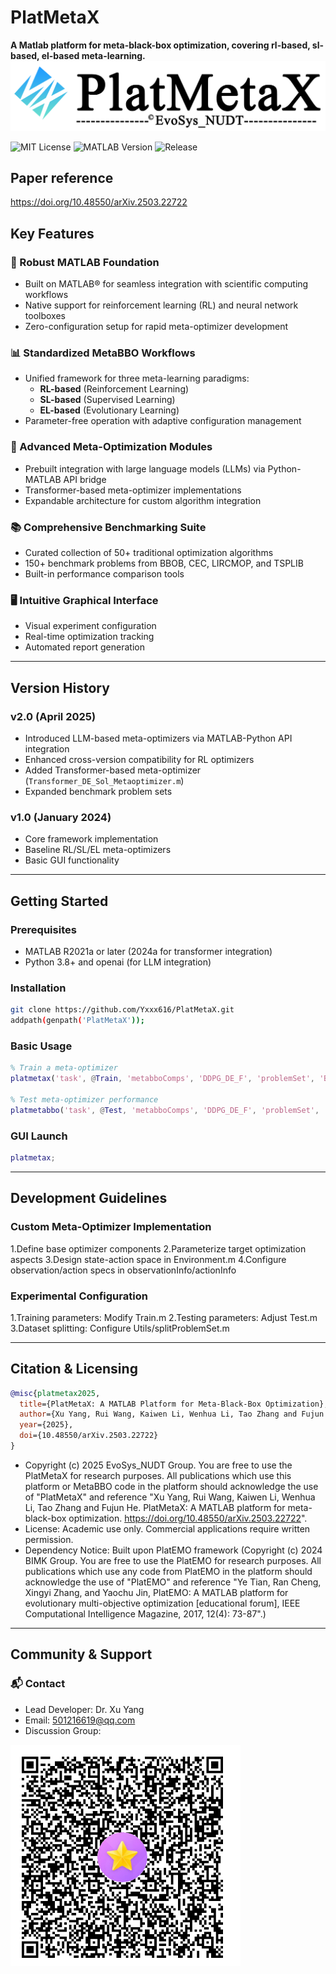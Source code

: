 # PlatMetaX
**A Matlab platform for meta-black-box optimization, covering rl-based, sl-based, el-based meta-learning.**
![PlatMetaX Logo](https://github.com/Yxxx616/PlatMetaX/blob/main/GUI/platmetaxLOGO2.0.png)

![MIT License](https://img.shields.io/badge/License-MIT-yellow.svg)
![MATLAB Version](https://img.shields.io/badge/MATLAB-R2021a%2B-orange)
![Release](https://img.shields.io/badge/release-2.0-success)


## Paper reference
https://doi.org/10.48550/arXiv.2503.22722


## Key Features

### 🚀 Robust MATLAB Foundation
- Built on MATLAB® for seamless integration with scientific computing workflows  
- Native support for reinforcement learning (RL) and neural network toolboxes  
- Zero-configuration setup for rapid meta-optimizer development

### 📊 Standardized MetaBBO Workflows
- Unified framework for three meta-learning paradigms:  
  - **RL-based** (Reinforcement Learning)  
  - **SL-based** (Supervised Learning)  
  - **EL-based** (Evolutionary Learning)  
- Parameter-free operation with adaptive configuration management

### 🧠 Advanced Meta-Optimization Modules
- Prebuilt integration with large language models (LLMs) via Python-MATLAB API bridge  
- Transformer-based meta-optimizer implementations  
- Expandable architecture for custom algorithm integration

### 📚 Comprehensive Benchmarking Suite
- Curated collection of 50+ traditional optimization algorithms  
- 150+ benchmark problems from BBOB, CEC, LIRCMOP, and TSPLIB  
- Built-in performance comparison tools

### 🖥️ Intuitive Graphical Interface
- Visual experiment configuration  
- Real-time optimization tracking  
- Automated report generation

---

## Version History

### v2.0 (April 2025)
- Introduced LLM-based meta-optimizers via MATLAB-Python API integration  
- Enhanced cross-version compatibility for RL optimizers  
- Added Transformer-based meta-optimizer (`Transformer_DE_Sol_Metaoptimizer.m`)  
- Expanded benchmark problem sets

### v1.0 (January 2024)
- Core framework implementation  
- Baseline RL/SL/EL meta-optimizers  
- Basic GUI functionality

---

## Getting Started

### Prerequisites
- MATLAB R2021a or later (2024a  for transformer integration)
- Python 3.8+ and openai (for LLM integration)  

### Installation
```bash
git clone https://github.com/Yxxx616/PlatMetaX.git
addpath(genpath('PlatMetaX'));
```

### Basic Usage
```matlab
% Train a meta-optimizer
platmetax('task', @Train, 'metabboComps', 'DDPG_DE_F', 'problemSet', 'BBOB', 'N', 50, 'D', 10);

% Test meta-optimizer performance
platmetabbo('task', @Test, 'metabboComps', 'DDPG_DE_F', 'problemSet', 'CEC2020');
```

### GUI Launch
```matlab
platmetax;
```
---

## Development Guidelines
### Custom Meta-Optimizer Implementation
1.Define base optimizer components
2.Parameterize target optimization aspects
3.Design state-action space in Environment.m
4.Configure observation/action specs in observationInfo/actionInfo

### Experimental Configuration
1.Training parameters: Modify Train.m
2.Testing parameters: Adjust Test.m
3.Dataset splitting: Configure Utils/splitProblemSet.m

---

## Citation & Licensing
```bibtex
@misc{platmetax2025,
  title={PlatMetaX: A MATLAB Platform for Meta-Black-Box Optimization},
  author={Xu Yang, Rui Wang, Kaiwen Li, Wenhua Li, Tao Zhang and Fujun He},
  year={2025},
  doi={10.48550/arXiv.2503.22722}
}
```
- Copyright (c) 2025 EvoSys_NUDT Group. You are free to use the PlatMetaX for research purposes. All publications which use this platform or MetaBBO code in the platform should acknowledge the use of "PlatMetaX" and reference "Xu Yang, Rui Wang, Kaiwen Li, Wenhua Li, Tao Zhang and Fujun He. PlatMetaX: A MATLAB platform for meta-black-box optimization. https://doi.org/10.48550/arXiv.2503.22722".
- License: Academic use only. Commercial applications require written permission.
- Dependency Notice: Built upon PlatEMO framework (Copyright (c) 2024 BIMK Group. You are free to use the PlatEMO for research purposes. All publications which use any code from PlatEMO in the platform should acknowledge the use of "PlatEMO" and reference "Ye Tian, Ran Cheng, Xingyi Zhang, and Yaochu Jin, PlatEMO: A MATLAB platform for evolutionary multi-objective optimization [educational forum], IEEE Computational Intelligence Magazine, 2017, 12(4): 73-87".)

---

## Community & Support
### 📬 Contact
- Lead Developer: Dr. Xu Yang
- Email: 501216619@qq.com
- Discussion Group:

![QQ Group QR Code](https://github.com/Yxxx616/PlatMetaX/blob/main/GUI/qqmobCode.png "Join Our QQ Group")


